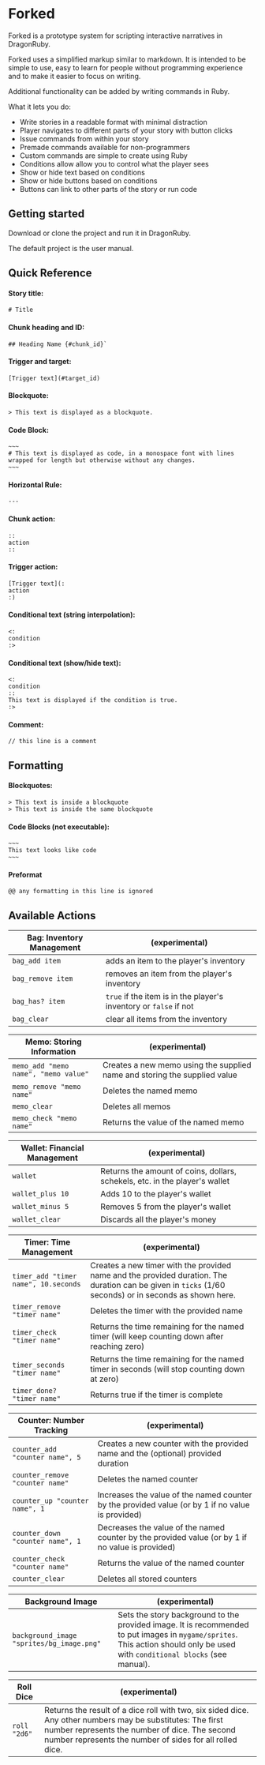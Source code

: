 # Forked
Forked is a prototype system for scripting interactive narratives in DragonRuby.

Forked uses a simplified markup similar to markdown. It is intended to be simple to use, easy to learn for people without programming experience and to make it easier to focus on writing.

Additional functionality can be added by writing commands in Ruby.

What it lets you do:
* Write stories in a readable format with minimal distraction
* Player navigates to different parts of your story with button clicks
* Issue commands from within your story
* Premade commands available for non-programmers
* Custom commands are simple to create using Ruby
* Conditions allow allow you to control what the player sees
* Show or hide text based on conditions
* Show or hide buttons based on conditions
* Buttons can link to other parts of the story or run code

## Getting started
Download or clone the project and run it in DragonRuby.

The default project is the user manual.

## Quick Reference

#### Story title:
```
# Title
```

#### Chunk heading and ID:
```
## Heading Name {#chunk_id}`
```

#### Trigger and target:
```
[Trigger text](#target_id)
```

#### Blockquote:
```
> This text is displayed as a blockquote.
```

#### Code Block:
```
~~~
# This text is displayed as code, in a monospace font with lines wrapped for length but otherwise without any changes.
~~~
```

#### Horizontal Rule:
```
---
```

#### Chunk action:
```
::
action
::
```

#### Trigger action:
```
[Trigger text](:
action
:)
```

#### Conditional text (string interpolation):
```
<:
condition
:>
```

#### Conditional text (show/hide text):
```
<:
condition
::
This text is displayed if the condition is true.
:>
```

#### Comment:
```
// this line is a comment
```

## Formatting
#### Blockquotes:
```
> This text is inside a blockquote
> This text is inside the same blockquote
```

#### Code Blocks (not executable):
````
~~~
This text looks like code
~~~
````

#### Preformat
```
@@ any formatting in this line is ignored
```

## Available Actions
|Bag: Inventory Management| (experimental) |
|-|-|
|`bag_add item` | adds an item to the player's inventory |
|`bag_remove item` | removes an item from the player's inventory |
|`bag_has? item` | `true` if the item is in the player's inventory or `false` if not |
|`bag_clear` | clear all items from the inventory |

|Memo: Storing Information| (experimental) |
|--|--
|`memo_add "memo name", "memo value"`| Creates a new memo using the supplied name and storing the supplied value |
|`memo_remove "memo name"` | Deletes the named memo |
|`memo_clear`| Deletes all memos |
|`memo_check "memo name"`| Returns the value of the named memo |

|Wallet: Financial Management| (experimental) |
|-|-|
|`wallet`| Returns the amount of coins, dollars, schekels, etc. in the player's wallet |
|`wallet_plus 10` | Adds 10 to the player's wallet |
|`wallet_minus 5` | Removes 5 from the player's wallet |
|`wallet_clear`| Discards all the player's money |

|Timer: Time Management| (experimental) |
|-|-|
|`timer_add "timer name", 10.seconds`| Creates a new timer with the provided name and the provided duration. The duration can be given in `ticks` (1/60 seconds) or in seconds as shown here.  |
|`timer_remove "timer name"` | Deletes the timer with the provided name |
|`timer_check "timer name"`| Returns the time remaining for the named timer (will keep counting down after reaching zero) |
|`timer_seconds "timer name"`| Returns the time remaining for the named timer in seconds (will stop counting down at zero) |
|`timer_done? "timer name"` | Returns true if the timer is complete |

| Counter: Number Tracking         | (experimental)                                                                                   |
|-|-|
| `counter_add "counter name", 5` | Creates a new counter with the provided name and the (optional) provided duration                |
| `counter_remove "counter name"`  | Deletes the named counter                                                                        |
| `counter_up "counter name", 1`   | Increases the value of the named counter by the provided value (or by 1 if no value is provided) |
| `counter_down "counter name", 1` | Decreases the value of the named counter by the provided value (or by 1 if no value is provided) |
| `counter_check "counter name"`   | Returns the value of the named counter                                                           |
| `counter_clear`                  | Deletes all stored counters                                                                      |

|Background Image|(experimental)|
|-|-|
|`background_image "sprites/bg_image.png"` | Sets the story background to the provided image. It is recommended to put images in `mygame/sprites`. This action should only be used with `conditional blocks` (see manual).|

| Roll Dice | (experimental) |
|-|-|
| `roll "2d6"` | Returns the result of a dice roll with two, six sided dice. Any other numbers may be substitutes: The first number represents the number of dice. The second number represents the number of sides for all rolled dice. |
